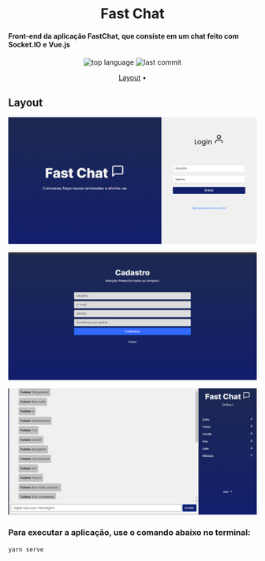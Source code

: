 <h1 align="center">Fast Chat</h1>
<h4>Front-end da aplicação FastChat, que consiste em um chat feito com Socket.IO e Vue.js</h4>

<h4 align="center"></h4>
<p align="center">
  <img alt="top language" src="https://img.shields.io/github/languages/top/matheusmarks/fast-chat-vuejs.svg" />
  <img alt="last commit" src="https://img.shields.io/github/last-commit/matheusmarks/fast-chat-vuejs.svg" />
</p>

<p align="center">
 <a href="#layout">Layout</a> • 
</p>
  
<h2>Layout</h2>
<p align="center"><img src="https://github.com/matheusmarks/images/blob/master/fastchat/login.png"></p>
<p align="center"><img src="https://github.com/matheusmarks/images/blob/master/fastchat/cadastro.png"></p>
<p align="center"><img src="https://github.com/matheusmarks/images/blob/master/fastchat/chatroom.png"></p>

### Para executar a aplicação, use o comando abaixo no terminal: 
```
yarn serve
```



